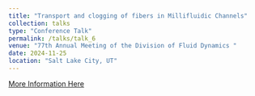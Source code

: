 ```yaml
---
title: "Transport and clogging of fibers in Millifluidic Channels"
collection: talks
type: "Conference Talk"
permalink: /talks/talk_6
venue: "77th Annual Meeting of the Division of Fluid Dynamics "
date: 2024-11-25
location: "Salt Lake City, UT"
---
```


[More Information Here](https://meetings.aps.org/Meeting/DFD24/Session/L24.11)
